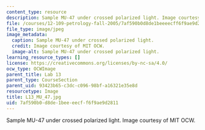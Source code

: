 ```yaml
---
content_type: resource
description: Sample MU-47 under crossed polarized light. Image courtesy of MIT OCW.
file: /courses/12-109-petrology-fall-2005/7af590b0d8de1beeeecff6f9ae9d2811_L13_MU_47.jpg
file_type: image/jpeg
image_metadata:
  caption: Sample MU-47 under crossed polarized light.
  credit: Image courtesy of MIT OCW.
  image-alt: Sample MU-47 under crossed polarized light.
learning_resource_types: []
license: https://creativecommons.org/licenses/by-nc-sa/4.0/
ocw_type: OCWImage
parent_title: Lab 13
parent_type: CourseSection
parent_uid: 93423b65-c3dc-c096-98bf-a16321e35e8d
resourcetype: Image
title: L13_MU_47.jpg
uid: 7af590b0-d8de-1bee-eecf-f6f9ae9d2811
---
```

Sample MU-47 under crossed polarized light. Image courtesy of MIT OCW.